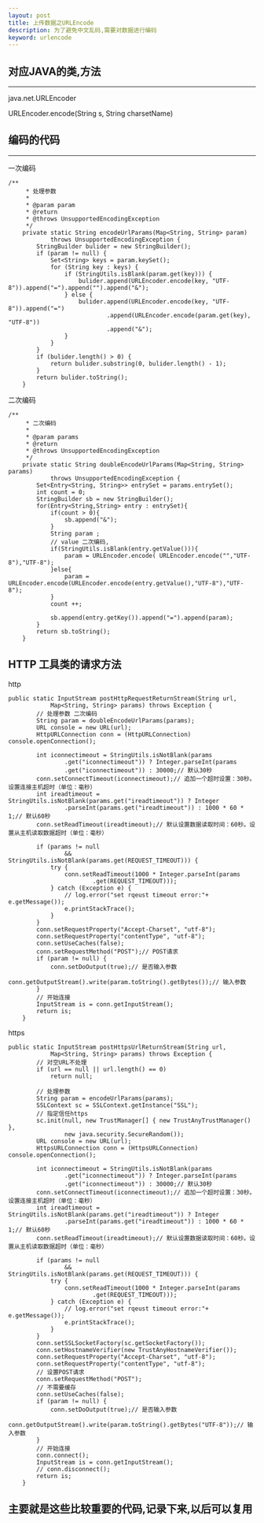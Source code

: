 ```yaml
---
layout: post
title: 上传数据之URLEncode
description: 为了避免中文乱码,需要对数据进行编码
keyword: urlencode
---
```


## 对应JAVA的类,方法
-------------------


java.net.URLEncoder

URLEncoder.encode(String s, String charsetName)



## 编码的代码
-------------

一次编码

	/**
		 * 处理参数
		 * 
		 * @param param
		 * @return
		 * @throws UnsupportedEncodingException
		 */
		private static String encodeUrlParams(Map<String, String> param)
				throws UnsupportedEncodingException {
			StringBuilder bulider = new StringBuilder();
			if (param != null) {
				Set<String> keys = param.keySet();
				for (String key : keys) {
					if (StringUtils.isBlank(param.get(key))) {
						bulider.append(URLEncoder.encode(key, "UTF-8")).append("=").append("").append("&");
					} else {
						bulider.append(URLEncoder.encode(key, "UTF-8")).append("=")
								.append(URLEncoder.encode(param.get(key), "UTF-8"))
								.append("&");
					}
				}
			}
			if (bulider.length() > 0) {
				return bulider.substring(0, bulider.length() - 1);
			}
			return bulider.toString();
		}


二次编码

	/**
		 * 二次编码
		 * 
		 * @param params
		 * @return
		 * @throws UnsupportedEncodingException
		 */
		private static String doubleEncodeUrlParams(Map<String, String> params)
				throws UnsupportedEncodingException {
			Set<Entry<String, String>> entrySet = params.entrySet();
			int count = 0;
			StringBuilder sb = new StringBuilder();
			for(Entry<String,String> entry : entrySet){
				if(count > 0){
					sb.append("&");
				}
				String param ;
				// value 二次编码,
				if(StringUtils.isBlank(entry.getValue())){
					param = URLEncoder.encode( URLEncoder.encode("","UTF-8"),"UTF-8");
				}else{
					param = URLEncoder.encode(URLEncoder.encode(entry.getValue(),"UTF-8"),"UTF-8");
				}
				count ++;
				
				sb.append(entry.getKey()).append("=").append(param);
			}
			return sb.toString();
		}


## HTTP 工具类的请求方法
http


	public static InputStream postHttpRequestReturnStream(String url,
				Map<String, String> params) throws Exception {
			// 处理参数 二次编码
			String param = doubleEncodeUrlParams(params);
			URL console = new URL(url);
			HttpURLConnection conn = (HttpURLConnection) console.openConnection();

			int iconnectimeout = StringUtils.isNotBlank(params
					.get("iconnectimeout")) ? Integer.parseInt(params
					.get("iconnectimeout")) : 30000;// 默认30秒
			conn.setConnectTimeout(iconnectimeout);// 追加一个超时设置：30秒。设置连接主机超时（单位：毫秒）
			int ireadtimeout = StringUtils.isNotBlank(params.get("ireadtimeout")) ? Integer
					.parseInt(params.get("ireadtimeout")) : 1000 * 60 * 1;// 默认60秒
			conn.setReadTimeout(ireadtimeout);// 默认设置数据读取时间：60秒。设置从主机读取数据超时（单位：毫秒）

			if (params != null
					&& StringUtils.isNotBlank(params.get(REQUEST_TIMEOUT))) {
				try {
					conn.setReadTimeout(1000 * Integer.parseInt(params
							.get(REQUEST_TIMEOUT)));
				} catch (Exception e) {
					// log.error("set rqeust timeout error:"+ e.getMessage());
					e.printStackTrace();
				}
			}
			conn.setRequestProperty("Accept-Charset", "utf-8");
			conn.setRequestProperty("contentType", "utf-8");
			conn.setUseCaches(false);
			conn.setRequestMethod("POST");// POST请求
			if (param != null) {
				conn.setDoOutput(true);// 是否输入参数
				conn.getOutputStream().write(param.toString().getBytes());// 输入参数
			}
			// 开始连接
			InputStream is = conn.getInputStream();
			return is;
		}



https


	public static InputStream postHttpsUrlReturnStream(String url,
				Map<String, String> params) throws Exception {
			// 对空URL不处理
			if (url == null || url.length() == 0)
				return null;

			// 处理参数
			String param = encodeUrlParams(params);
			SSLContext sc = SSLContext.getInstance("SSL");
			// 指定信任https
			sc.init(null, new TrustManager[] { new TrustAnyTrustManager() },
					new java.security.SecureRandom());
			URL console = new URL(url);
			HttpsURLConnection conn = (HttpsURLConnection) console.openConnection();

			int iconnectimeout = StringUtils.isNotBlank(params
					.get("iconnectimeout")) ? Integer.parseInt(params
					.get("iconnectimeout")) : 30000;// 默认30秒
			conn.setConnectTimeout(iconnectimeout);// 追加一个超时设置：30秒。设置连接主机超时（单位：毫秒）
			int ireadtimeout = StringUtils.isNotBlank(params.get("ireadtimeout")) ? Integer
					.parseInt(params.get("ireadtimeout")) : 1000 * 60 * 1;// 默认60秒
			conn.setReadTimeout(ireadtimeout);// 默认设置数据读取时间：60秒。设置从主机读取数据超时（单位：毫秒）

			if (params != null
					&& StringUtils.isNotBlank(params.get(REQUEST_TIMEOUT))) {
				try {
					conn.setReadTimeout(1000 * Integer.parseInt(params
							.get(REQUEST_TIMEOUT)));
				} catch (Exception e) {
					// log.error("set rqeust timeout error:"+ e.getMessage());
					e.printStackTrace();
				}
			}
			conn.setSSLSocketFactory(sc.getSocketFactory());
			conn.setHostnameVerifier(new TrustAnyHostnameVerifier());
			conn.setRequestProperty("Accept-Charset", "utf-8");
			conn.setRequestProperty("contentType", "utf-8");
			// 设置POST请求
			conn.setRequestMethod("POST");
			// 不需要缓存
			conn.setUseCaches(false);
			if (param != null) {
				conn.setDoOutput(true);// 是否输入参数
				conn.getOutputStream().write(param.toString().getBytes("UTF-8"));// 输入参数
			}
			// 开始连接
			conn.connect();
			InputStream is = conn.getInputStream();
			// conn.disconnect();
			return is;
		}

	
## 主要就是这些比较重要的代码,记录下来,以后可以复用
